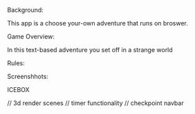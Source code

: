 Background: 

This app is a choose your-own adventure that runs on broswer. 

Game Overview: 

In this text-based adventure you set off in a strange world


Rules: 


Screenshhots:

ICEBOX 

// 3d render scenes
// timer functionality 
// checkpoint navbar

